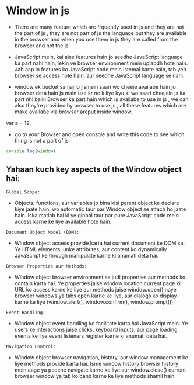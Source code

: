 # Window in js 

- There are many feature which are frquently used in js and they are not the part of js , they are not part of js the language but they are available in the browser and when you use them in js they are called from the browser and not the js



- JavaScript mein, kai aise features hain jo seedhe JavaScript language ka part nahi hain, lekin ve browser environment mein uplabdh hote hain. Jab aap in features ko JavaScript code mein istemal karte hain, tab yeh browser se access hote hain, aur seedhe JavaScript language se nahi.

- window ek bucket samaj lo jismein saari wo cheeje availabe hain jo browser deta hain js main use kr ne k liye kyu ki wo saari cheejein js ka part nhi balki Browser ka part hain which is availabe to use in js , we can also they're provided by browser to use js , all these features which are make availabe via browser areput inside window.


var a = 12,


 - go to your Browser and open console and write this code to see which thing is not a part of js
````javascript
console.log(window)


````





## Yahaan kuch key aspects of the Window object hai:

`Global Scope:`

-  Objects, functions, aur variables jo bina kisi parent object ke declare kiye jaate hain, wo automatic taur par Window object se attach ho jaate hain. Iska matlab hai ki ye global taur par pure JavaScript code mein access karne ke liye available hote hain.

`Document Object Model (DOM):`

-  Window object access provide karta hai current document ke DOM ka. Ye HTML elements, unke attributes, aur content ko dynamically JavaScript ke through manipulate karne ki anumati deta hai.

`Browser Properties aur Methods:`

-  Window object browser environment se judi properties aur methods ko contain karta hai. Ye properties jaise window.location current page ki URL ko access karne ke liye aur methods jaise window.open() naye browser windows ya tabs open karne ke liye, aur dialogs ko display karne ke liye (window.alert(), window.confirm(), window.prompt()).

`Event Handling:` 

- Window object event handling ko facilitate karta hai JavaScript mein. Ye users ke interactions jaise clicks, keyboard inputs, aur page loading events ke liye event listeners register karne ki anumati deta hai.

`Navigation Control: `

- Window object browser navigation, history, aur window management ke liye methods provide karta hai. Isme window.history browser history mein aage ya peeche navigate karne ke liye aur window.close() current browser window ya tab ko band karne ke liye methods shamil hain.